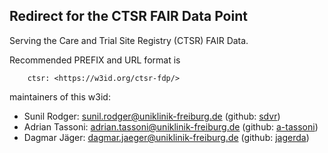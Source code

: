 ## Redirect for the CTSR FAIR Data Point

Serving the Care and Trial Site Registry (CTSR) FAIR Data.  

Recommended PREFIX and URL format is 

        ctsr: <https://w3id.org/ctsr-fdp/>

maintainers of this w3id:  
- Sunil Rodger: sunil.rodger@uniklinik-freiburg.de (github: [sdvr](https://github.com/sdvr))
- Adrian Tassoni: adrian.tassoni@uniklinik-freiburg.de (github: [a-tassoni](https://github.com/a-tassoni))
- Dagmar Jäger:  dagmar.jaeger@uniklinik-freiburg.de (github: [jagerda](https://github.com/jagerda))
